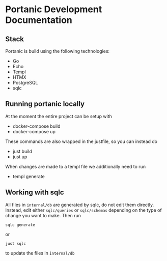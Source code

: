# Portanic Development Documentation

## Stack

Portanic is build using the following technologies:

- Go
- Echo
- Templ
- HTMX
- PostgreSQL
- sqlc

## Running portanic locally

At the moment the entire project can be setup with

- docker-compose build
- docker-compose up

These commands are also wrapped in the justfile, so you can instead do

- just build
- just up

When changes are made to a templ file we additionally need to run

- templ generate

## Working with sqlc

All files in `internal/db` are generated by sqlc, do not edit them directly.
Instead, edit either `sqlc/queries` or `sqlc/schemas` depending on the type of change you want to make.
Then run

```
sqlc generate
```

or

```
just sqlc
```

to update the files in `internal/db`
